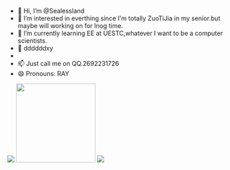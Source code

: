 - 👋 Hi, I’m @Sealessland
- 👀 I’m interested in everthing since I'm totally ZuoTiJia in my senior.but maybe will working on for lnog time.
- 🌱 I’m currently learning EE at UESTC,whatever I want to be a computer scientists.
- 💞️ ddddddxy
- 
- 📫 Just call me on QQ.2692231726
- 😄 Pronouns: RAY

<img src="https://github-profile-summary-cards.vercel.app/api/cards/profile-details?username=sealessland&theme=monokai" />
<img height="180px" src="https://github-readme-streak-stats.herokuapp.com/?user=sealessland&theme=ambient_gradient&hide_border=true" />
<img src="https://leetcode.card.workers.dev/sealessland?theme=dark&font=firacode" />
